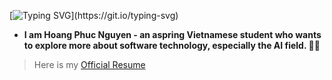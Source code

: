 [![Typing SVG](https://readme-typing-svg.herokuapp.com?color=%2336BCF7&lines=Hi+there!)](https://git.io/typing-svg)
- **I am Hoang Phuc Nguyen - an aspring Vietnamese student who wants to explore more about software technology, especially the AI field. 👨‍💻**

> Here is my [Official Resume](https://docs.google.com/document/d/1hRKyNifdLGE69ulH0w4fgIzJEGztchCt1i4T-WxBLxA/edit?usp=sharing)


